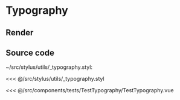 # Typography

## Render

<TestTypography />

## Source code

~/src/stylus/utils/_typography.styl:

<<< @/src/stylus/utils/_typography.styl

<<< @/src/components/tests/TestTypography/TestTypography.vue
